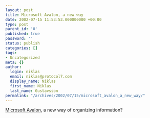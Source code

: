 ```yaml
---
layout: post
title: Microsoft Avalon, a new way
date: 2002-07-15 11:53:53.000000000 +00:00
type: post
parent_id: '0'
published: true
password: ''
status: publish
categories: []
tags:
- Uncategorized
meta: {}
author:
  login: niklas
  email: niklas@protocol7.com
  display_name: Niklas
  first_name: Niklas
  last_name: Gustavsson
permalink: "/archives/2002/07/15/microsoft_avalon_a_new_way/"
---
```

[Microsoft Avalon](http://www.eweek.com/article2/0%2C3959%2C368868%2C00.asp), a new way of organizing information?


